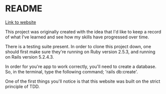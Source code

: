 # README
[Link to website](https://travis-website.herokuapp.com/)


This project was originally created with the idea that I'd like to keep a record of what I've learned and see how my skills have progressed over time.

There is a testing suite present. In order to clone this project down, one should first make sure they're running on Ruby version 2.5.3, and running on Rails version 5.2.4.3.

In order for you're app to work correctly, you'll need to create a database. So, in the terminal, type the following command; 'rails db:create'.

One of the first things you'll notice is that this website was built on the strict principle of TDD.
